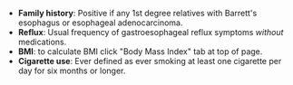 * **Family history**: Positive if any 1st degree relatives with Barrett's esophagus or esophageal adenocarcinoma.
* **Reflux**: Usual frequency of gastroesophageal reflux symptoms *without* medications.
* **BMI**: to calculate BMI click "Body Mass Index" tab at top of page.
* **Cigarette use**: Ever defined as ever smoking at least one cigarette per day for six months or longer.
                    
